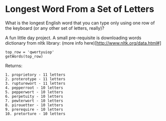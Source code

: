 # Longest Word From a Set of Letters
What is the longest English word that you can type only using one row of the keyboard (or any other set of letters, really)?

A fun little day project. A small pre-requisite is downloading words dictionary from nltk library: (more info here)[http://www.nltk.org/data.html#]

    top_row = 'qwertyuiop'
    getWords(top_row)
    
Returns: 

    1. proprietory - 11 letters
    2. proterotype - 11 letters
    3. rupturewort - 11 letters
    4. pepperroot - 10 letters
    5. pepperwort - 10 letters
    6. perpetuity - 10 letters
    7. pewterwort - 10 letters
    8. pirouetter - 10 letters
    9. prerequire - 10 letters
    10. pretorture - 10 letters
    
    
